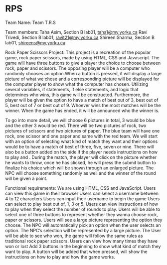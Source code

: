 # RPS
Team Name: Team T.R.S
  

Team members: Taha Asim, Section B lab01, taha1@my.yorku.ca
                            Ravi Trivedi, Section B lab01, ravit21@my.yorku.ca
                            Shireen Sharma, Section B lab01, shireens@my.yorku.ca



Rock Paper Scissors Project: This project is a recreation of the popular game, rock paper scissors, made by using HTML, CSS and Javascript. The game will have three buttons to give a player the choice to choose between rock, paper and scissors. The opposing player will be a computer who randomly chooses an option.When a button is pressed, it will display a large picture of what we chose and a corresponding picture will be displayed for the computer player to show what the computer has chosen. Utilizing several variables, if statements, if else statements, and logic that determines who wins, this game will be constructed. Furthermore, the player will be given the option to have a match of best out of 3, best out of 5, best out of 7 or best out of 9. Whoever wins the most matches will be the winner. When the game has ended, it will be announced who the winner is. 

To go into more detail, we will choose 6 pictures in total, 3 would be blue and the other 3 would be red. There will be two pictures of rock, two pictures of scissors and two pictures of paper. The blue team will have one rock, one scissor and one paper and same with the red team. We will start with an option of selecting what kind of match they want and their options would be to have a match of best of three, five, seven or nine. There will also be a button added on the side if the player needs instructions on how to play and . During the match, the player will click on the picture whether he wants to throw, once he has clicked, he will press the submit button to finalize his choice which will be shown through an enlarged picture. The NPC will choose something randomly as well and the winner of the round will be given a point.

Functional requirements:
We are using HTML, CSS and JavaScript.
Users can view this game in their browser
Users can select a username between 4 to 12 characters
Users can input their username to begin the game
Users can select to play  best out of, 1, 3 or 5.
Users can view instructions of how to play when they select the number of rounds to play. 
Users will be able to select one of three buttons to represent whether they wanna choose rock, paper or scissors.
Users will see a large picture representing the option they choose.
The NPC will automatically pick an option when the user selects an option.
The NPC’s selection will be represented by a large picture. 
The User will be able to see who won, the game will follow the same rules as traditional rock paper scissors. 
Users can view how many times they have won or lost
Add 3 buttons in the beginning to show what kind of match they want to play. A button will be added that when pressed, will show the instructions on how to play and how the game works.



